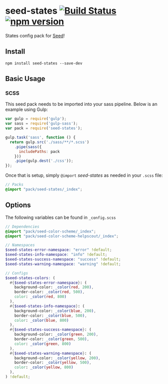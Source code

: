 # seed-states [![Build Status](https://travis-ci.org/helpscout/seed-states.svg?branch=master)](https://travis-ci.org/helpscout/seed-states) [![npm version](https://badge.fury.io/js/seed-states.svg)](https://badge.fury.io/js/seed-states)

States config pack for [Seed](https://github.com/helpscout/seed)!

## Install
```
npm install seed-states --save-dev
```


## Basic Usage

### SCSS
This seed pack needs to be imported into your sass pipeline. Below is an example using Gulp:


```javascript
var gulp = require('gulp');
var sass = require('gulp-sass');
var pack = require('seed-states');

gulp.task('sass', function () {
  return gulp.src('./sass/**/*.scss')
    .pipe(sass({
      includePaths: pack
    }))
    .pipe(gulp.dest('./css'));
});
```

Once that is setup, simply `@import` *seed-states* as needed in your `.scss` file:

```scss
// Packs
@import "pack/seed-states/_index";
```

## Options

The following variables can be found in `_config.scss`

```scss
// Dependencies
@import "pack/seed-color-scheme/_index";
@import "pack/seed-color-scheme-helpscout/_index";

// Namespaces
$seed-states-error-namespace: "error" !default;
$seed-states-info-namespace: "info" !default;
$seed-states-success-namespace: "success" !default;
$seed-states-warning-namespace: "warning" !default;

// Configs
$seed-states-colors: (
  #{$seed-states-error-namespace}: (
    background-color: _color(red, 200),
    border-color: _color(red, 500),
    color: _color(red, 800)
  ),
  #{$seed-states-info-namespace}: (
    background-color: _color(blue, 200),
    border-color: _color(blue, 500),
    color: _color(blue, 800)
  ),
  #{$seed-states-success-namespace}: (
    background-color: _color(green, 200),
    border-color: _color(green, 500),
    color: _color(green, 800)
  ),
  #{$seed-states-warning-namespace}: (
    background-color: _color(yellow, 200),
    border-color: _color(yellow, 500),
    color: _color(yellow, 800)
  ),
) !default;
```
